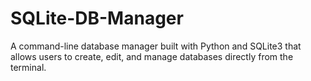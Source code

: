 # SQLite-DB-Manager
A command-line database manager built with Python and SQLite3 that allows users to create, edit, and manage databases directly from the terminal.

